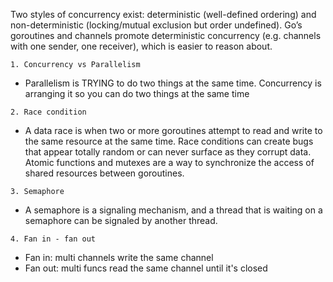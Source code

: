 Two styles of concurrency exist: deterministic (well-defined ordering) and non-deterministic (locking/mutual exclusion but order undefined). Go’s goroutines and channels promote deterministic concurrency (e.g. channels with one sender, one receiver), which is easier to reason about.

`1. Concurrency vs Parallelism`
- Parallelism is TRYING to do two things at the same time. Concurrency is arranging it so you can do two things at the same time

`2. Race condition`
- A data race is when two or more goroutines attempt to read and write to the same resource at the same time. Race conditions can create bugs that appear totally random or can never surface as they corrupt data. Atomic functions and mutexes are a way to synchronize the access of shared resources between goroutines.

`3. Semaphore`
- A semaphore is a signaling mechanism, and a thread that is waiting on a semaphore can be signaled by another thread.

`4. Fan in - fan out`
- Fan in: multi channels write the same channel
- Fan out: multi funcs read the same channel until it's closed